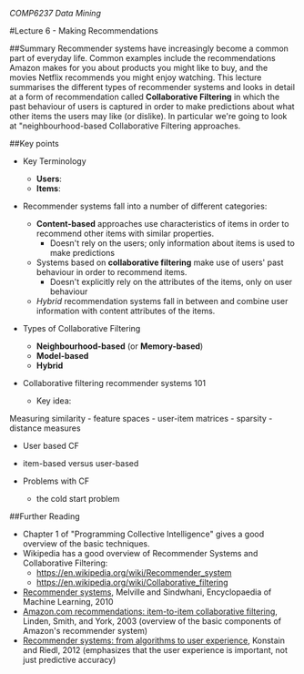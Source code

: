 *COMP6237 Data Mining*

#Lecture 6 - Making Recommendations

##Summary
Recommender systems have increasingly become a common part of everyday life. Common examples include the recommendations Amazon makes for you about products you might like to buy, and the movies Netflix recommends you might enjoy watching. This lecture summarises the different types of recommender systems and looks in detail at a form of recommendation called **Collaborative Filtering** in which the past behaviour of users is captured in order to make predictions about what other items the users may like (or dislike). In particular we're going to look at "neighbourhood-based Collaborative Filtering approaches.

##Key points

* Key Terminology
	- **Users**: 
	- **Items**:

* Recommender systems fall into a number of different categories:
	- **Content-based** approaches use characteristics of items in order to recommend other items with similar properties.
		- Doesn't rely on the users; only information about items is used to make predictions
	- Systems based on **collaborative filtering** make use of users' past behaviour in order to recommend items. 
		- Doesn't explicitly rely on the attributes of the items, only on user behaviour
	- *Hybrid* recommendation systems fall in between and combine user information with content attributes of the items.

* Types of Collaborative Filtering
	- **Neighbourhood-based** (or **Memory-based**)
	- **Model-based**
	- **Hybrid**

* Collaborative filtering recommender systems 101
	- Key idea:

Measuring similarity
	- feature spaces
	- user-item matrices
	- sparsity
	- distance measures
* User based CF
* item-based versus user-based

* Problems with CF
	- the cold start problem

##Further Reading

* Chapter 1 of "Programming Collective Intelligence" gives a good overview of the basic techniques.
* Wikipedia has a good overview of Recommender Systems and Collaborative Filtering:
	- https://en.wikipedia.org/wiki/Recommender_system
	- https://en.wikipedia.org/wiki/Collaborative_filtering
* [Recommender systems](../reading/summary_recommender_systems.pdf), Melville and Sindwhani, Encyclopaedia of Machine Learning, 2010
* [Amazon.com recommendations: item-to-item collaborative filtering](../reading/amazon_recommender_system_2003.pdf), Linden, Smith, and York, 2003  (overview of the basic components of Amazon's recommender system)
* [Recommender systems: from algorithms to user experience](../reading/recommendations_from_algorithms_to_user_experience_2012.pdf), Konstain and Riedl, 2012 (emphasizes that the user experience is important, not just predictive accuracy)
